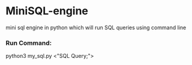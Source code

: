 # MiniSQL-engine
mini sql engine in python which will run SQL queries using command line 

### Run Command:
python3 my_sql.py <"SQL Query;">
